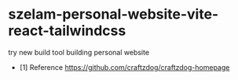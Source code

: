 # szelam-personal-website-vite-react-tailwindcss
try new build tool building personal website
- [1] Reference https://github.com/craftzdog/craftzdog-homepage
